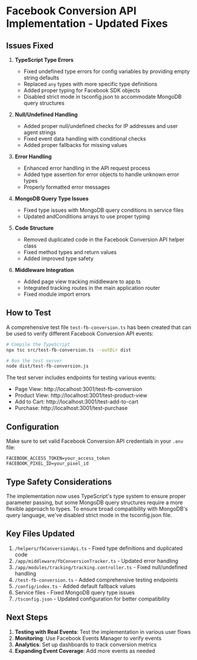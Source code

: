 # Facebook Conversion API Implementation - Updated Fixes

## Issues Fixed

1. **TypeScript Type Errors**

   -  Fixed undefined type errors for config variables by providing empty string defaults
   -  Replaced `any` types with more specific type definitions
   -  Added proper typing for Facebook SDK objects
   -  Disabled strict mode in tsconfig.json to accommodate MongoDB query structures

2. **Null/Undefined Handling**

   -  Added proper null/undefined checks for IP addresses and user agent strings
   -  Fixed event data handling with conditional checks
   -  Added proper fallbacks for missing values

3. **Error Handling**

   -  Enhanced error handling in the API request process
   -  Added type assertion for error objects to handle unknown error types
   -  Properly formatted error messages

4. **MongoDB Query Type Issues**

   -  Fixed type issues with MongoDB query conditions in service files
   -  Updated andConditions arrays to use proper typing

5. **Code Structure**

   -  Removed duplicated code in the Facebook Conversion API helper class
   -  Fixed method types and return values
   -  Added improved type safety

6. **Middleware Integration**
   -  Added page view tracking middleware to app.ts
   -  Integrated tracking routes in the main application router
   -  Fixed module import errors

## How to Test

A comprehensive test file `test-fb-conversion.ts` has been created that can be used to verify different Facebook Conversion API events:

```bash
# Compile the TypeScript
npx tsc src/test-fb-conversion.ts --outDir dist

# Run the test server
node dist/test-fb-conversion.js
```

The test server includes endpoints for testing various events:

-  Page View: http://localhost:3001/test-fb-conversion
-  Product View: http://localhost:3001/test-product-view
-  Add to Cart: http://localhost:3001/test-add-to-cart
-  Purchase: http://localhost:3001/test-purchase

## Configuration

Make sure to set valid Facebook Conversion API credentials in your `.env` file:

```
FACEBOOK_ACCESS_TOKEN=your_access_token
FACEBOOK_PIXEL_ID=your_pixel_id
```

## Type Safety Considerations

The implementation now uses TypeScript's type system to ensure proper parameter passing, but some MongoDB query structures require a more flexible approach to types. To ensure broad compatibility with MongoDB's query language, we've disabled strict mode in the tsconfig.json file.

## Key Files Updated

1. `/helpers/fbConversionApi.ts` - Fixed type definitions and duplicated code
2. `/app/middleware/fbConversionTracker.ts` - Updated error handling
3. `/app/modules/tracking/tracking.controller.ts` - Fixed null/undefined handling
4. `/test-fb-conversion.ts` - Added comprehensive testing endpoints
5. `/config/index.ts` - Added default fallback values
6. Service files - Fixed MongoDB query type issues
7. `/tsconfig.json` - Updated configuration for better compatibility

## Next Steps

1. **Testing with Real Events**: Test the implementation in various user flows
2. **Monitoring**: Use Facebook Events Manager to verify events
3. **Analytics**: Set up dashboards to track conversion metrics
4. **Expanding Event Coverage**: Add more events as needed
